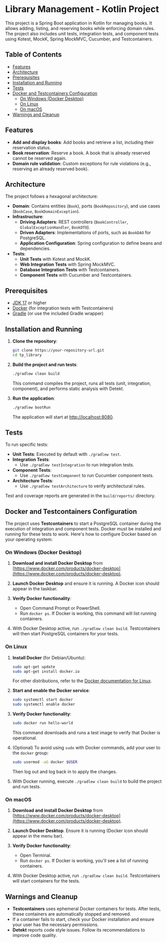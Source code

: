 # Library Management - Kotlin Project

This project is a Spring Boot application in Kotlin for managing books. It allows adding, listing, and reserving books while enforcing domain rules. The project also includes unit tests, integration tests, and component tests using Kotest, MockK, Spring MockMVC, Cucumber, and Testcontainers.

## Table of Contents

- [Features](#features)
- [Architecture](#architecture)
- [Prerequisites](#prerequisites)
- [Installation and Running](#installation-and-running)
- [Tests](#tests)
- [Docker and Testcontainers Configuration](#docker-and-testcontainers-configuration)
    - [On Windows (Docker Desktop)](#on-windows-docker-desktop)
    - [On Linux](#on-linux)
    - [On macOS](#on-macos)
- [Warnings and Cleanup](#warnings-and-cleanup)

## Features

- **Add and display books**: Add books and retrieve a list, including their reservation status.
- **Book reservation**: Reserve a book. A book that is already reserved cannot be reserved again.
- **Domain rule validation**: Custom exceptions for rule violations (e.g., reserving an already reserved book).

## Architecture

The project follows a hexagonal architecture:

- **Domain**: Contains entities (`Book`), ports (`BookRepository`), and use cases (`BookCase`, `BookDomainException`).
- **Infrastructure**:
    - **Driving Adapters**: REST controllers (`BookController`, `GlobalExceptionHandler`, `BookDTO`).
    - **Driven Adapters**: Implementations of ports, such as `BookDAO` for PostgreSQL.
    - **Application Configuration**: Spring configuration to define beans and dependencies.
- **Tests**:
    - **Unit Tests** with Kotest and MockK.
    - **Web Integration Tests** with Spring MockMVC.
    - **Database Integration Tests** with Testcontainers.
    - **Component Tests** with Cucumber and Testcontainers.

## Prerequisites

- [JDK 17](https://adoptium.net/) or higher
- [Docker](https://www.docker.com/get-started) (for integration tests with Testcontainers)
- [Gradle](https://gradle.org/install/) (or use the included Gradle wrapper)

## Installation and Running

1. **Clone the repository**:

   ```bash
   git clone https://your-repository-url.git
   cd tp_library
   ```

2. **Build the project and run tests**:

   ```bash
   ./gradlew clean build
   ```

   This command compiles the project, runs all tests (unit, integration, component), and performs static analysis with Detekt.

3. **Run the application**:

   ```bash
   ./gradlew bootRun
   ```

   The application will start at [http://localhost:8080](http://localhost:8080).

## Tests

To run specific tests:

- **Unit Tests**: Executed by default with `./gradlew test`.
- **Integration Tests**:
    - Use `./gradlew testIntegration` to run integration tests.
- **Component Tests**:
    - Use `./gradlew testComponent` to run Cucumber component tests.
- **Architecture Tests**:
    - Use `./gradlew testArchitecture` to verify architectural rules.

Test and coverage reports are generated in the `build/reports/` directory.

## Docker and Testcontainers Configuration

The project uses **Testcontainers** to start a PostgreSQL container during the execution of integration and component tests. Docker must be installed and running for these tests to work. Here's how to configure Docker based on your operating system:

### On Windows (Docker Desktop)

1. **Download and install Docker Desktop** from [https://www.docker.com/products/docker-desktop](https://www.docker.com/products/docker-desktop).

2. **Launch Docker Desktop** and ensure it is running. A Docker icon should appear in the taskbar.

3. **Verify Docker functionality**:
    - Open Command Prompt or PowerShell.
    - Run `docker ps`. If Docker is working, this command will list running containers.

4. With Docker Desktop active, run `./gradlew clean build`. Testcontainers will then start PostgreSQL containers for your tests.

### On Linux

1. **Install Docker** (for Debian/Ubuntu):

   ```bash
   sudo apt-get update
   sudo apt-get install docker.io
   ```

   For other distributions, refer to the [Docker documentation for Linux](https://docs.docker.com/engine/install/#server).

2. **Start and enable the Docker service**:

   ```bash
   sudo systemctl start docker
   sudo systemctl enable docker
   ```

3. **Verify Docker functionality**:

   ```bash
   sudo docker run hello-world
   ```

   This command downloads and runs a test image to verify that Docker is operational.

4. (Optional) To avoid using `sudo` with Docker commands, add your user to the `docker` group:

   ```bash
   sudo usermod -aG docker $USER
   ```

   Then log out and log back in to apply the changes.

5. With Docker running, execute `./gradlew clean build` to build the project and run tests.

### On macOS

1. **Download and install Docker Desktop** from [https://www.docker.com/products/docker-desktop](https://www.docker.com/products/docker-desktop).

2. **Launch Docker Desktop**. Ensure it is running (Docker icon should appear in the menu bar).

3. **Verify Docker functionality**:
    - Open Terminal.
    - Run `docker ps`. If Docker is working, you'll see a list of running containers.

4. With Docker Desktop active, run `./gradlew clean build`. Testcontainers will start containers for the tests.

## Warnings and Cleanup

- **Testcontainers** uses ephemeral Docker containers for tests. After tests, these containers are automatically stopped and removed.
- If a container fails to start, check your Docker installation and ensure your user has the necessary permissions.
- **Detekt** reports code style issues. Follow its recommendations to improve code quality.
